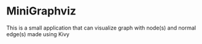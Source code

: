 # MiniGraphviz
This is a small application that can visualize graph with node(s) and normal edge(s) made using Kivy
